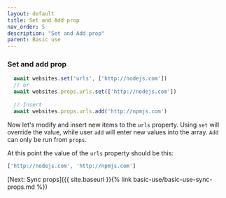 ```yaml
---
layout: default
title: Set and Add prop
nav_order: 5
description: "Set and Add prop"
parent: Basic use
---
```


### Set and add prop
```javascript
  await websites.set('urls', ['http://nodejs.com'])
  // or
  await websites.props.urls.set(['http://nodejs.com'])
  
  // Insert
  await websites.props.urls.add('http://npmjs.com')
```

Now let's modify and insert new items to the `urls` property.
Using `set` will override the value, while user `add` will enter new values into the array.
`Add` can only be run from `props`.

At this point the value of the `urls` property should be this:
```javascript
['http://nodejs.com', 'http://npmjs.com']
```

[Next: Sync props]({{ site.baseurl }}{% link basic-use/basic-use-sync-props.md %})

